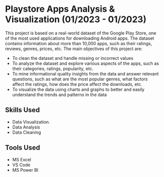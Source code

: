 # Playstore Apps Analysis & Visualization (01/2023 - 01/2023)




This project is based on a real-world dataset of the Google Play Store, one of the most used applications for downloading Android apps. The dataset contains information about more than 10,000 apps, such as their ratings, reviews, genres, prices, etc. The main objectives of this project are:

- To clean the dataset and handle missing or incorrect values
- To analyze the dataset and explore various aspects of the apps, such as their categories, ratings, popularity, etc.
- To mine informational quality insights from the data and answer relevant questions, such as what are the most popular genres, what factors affect the ratings, how does the price affect the downloads, etc.
- To visualize the data using charts and graphs to better and easily understand the trends and patterns in the data

## Skills Used

- Data Visualization.
- Data Analysis
- Data Cleaning

## Tools Used

- MS Excel
- VS Code
- MS Power BI
